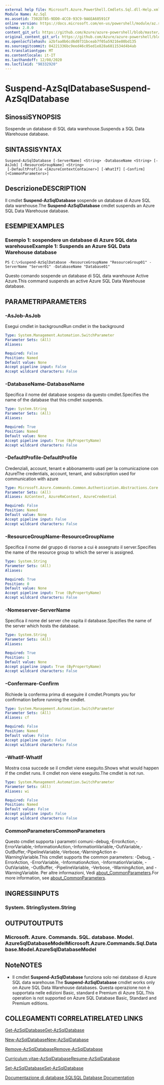 ```yaml
---
external help file: Microsoft.Azure.PowerShell.Cmdlets.Sql.dll-Help.xml
Module Name: Az.Sql
ms.assetid: 7302D785-9DD0-4CC0-93C9-9A6EA60591CF
online version: https://docs.microsoft.com/en-us/powershell/module/az.sql/suspend-azsqldatabase
schema: 2.0.0
content_git_url: https://github.com/Azure/azure-powershell/blob/master/src/Sql/Sql/help/Suspend-AzSqlDatabase.md
original_content_git_url: https://github.com/Azure/azure-powershell/blob/master/src/Sql/Sql/help/Suspend-AzSqlDatabase.md
ms.openlocfilehash: a2bfaa0b6cd6d0731bceab7f05a59216e80bd135
ms.sourcegitcommit: 04221336bc9eed46c05ed1e828a6811534d4b4ab
ms.translationtype: MT
ms.contentlocale: it-IT
ms.lasthandoff: 12/08/2020
ms.locfileid: "98332920"
---
```

# <span data-ttu-id="6d6df-101">Suspend-AzSqlDatabase</span><span class="sxs-lookup"><span data-stu-id="6d6df-101">Suspend-AzSqlDatabase</span></span>

## <span data-ttu-id="6d6df-102">Sinossi</span><span class="sxs-lookup"><span data-stu-id="6d6df-102">SYNOPSIS</span></span>
<span data-ttu-id="6d6df-103">Sospende un database di SQL data warehouse.</span><span class="sxs-lookup"><span data-stu-id="6d6df-103">Suspends a SQL Data Warehouse database.</span></span>

## <span data-ttu-id="6d6df-104">SINTASSI</span><span class="sxs-lookup"><span data-stu-id="6d6df-104">SYNTAX</span></span>

```
Suspend-AzSqlDatabase [-ServerName] <String> -DatabaseName <String> [-AsJob] [-ResourceGroupName] <String>
 [-DefaultProfile <IAzureContextContainer>] [-WhatIf] [-Confirm] [<CommonParameters>]
```

## <span data-ttu-id="6d6df-105">Descrizione</span><span class="sxs-lookup"><span data-stu-id="6d6df-105">DESCRIPTION</span></span>
<span data-ttu-id="6d6df-106">Il cmdlet **Suspend-AzSqlDatabase** sospende un database di Azure SQL data warehouse.</span><span class="sxs-lookup"><span data-stu-id="6d6df-106">The **Suspend-AzSqlDatabase** cmdlet suspends an Azure SQL Data Warehouse database.</span></span>

## <span data-ttu-id="6d6df-107">ESEMPI</span><span class="sxs-lookup"><span data-stu-id="6d6df-107">EXAMPLES</span></span>

### <span data-ttu-id="6d6df-108">Esempio 1: sospendere un database di Azure SQL data warehouse</span><span class="sxs-lookup"><span data-stu-id="6d6df-108">Example 1: Suspends an Azure SQL Data Warehouse database</span></span>
```
PS C:\>Suspend-AzSqlDatabase -ResourceGroupName "ResourceGroup01" -ServerName "Server01" -DatabaseName "Database01"
```

<span data-ttu-id="6d6df-109">Questo comando sospende un database di SQL data warehouse Active Azure.</span><span class="sxs-lookup"><span data-stu-id="6d6df-109">This command suspends an active Azure SQL Data Warehouse database.</span></span>

## <span data-ttu-id="6d6df-110">PARAMETRI</span><span class="sxs-lookup"><span data-stu-id="6d6df-110">PARAMETERS</span></span>

### <span data-ttu-id="6d6df-111">-AsJob</span><span class="sxs-lookup"><span data-stu-id="6d6df-111">-AsJob</span></span>
<span data-ttu-id="6d6df-112">Esegui cmdlet in background</span><span class="sxs-lookup"><span data-stu-id="6d6df-112">Run cmdlet in the background</span></span>

```yaml
Type: System.Management.Automation.SwitchParameter
Parameter Sets: (All)
Aliases:

Required: False
Position: Named
Default value: None
Accept pipeline input: False
Accept wildcard characters: False
```

### <span data-ttu-id="6d6df-113">-DatabaseName</span><span class="sxs-lookup"><span data-stu-id="6d6df-113">-DatabaseName</span></span>
<span data-ttu-id="6d6df-114">Specifica il nome del database sospeso da questo cmdlet.</span><span class="sxs-lookup"><span data-stu-id="6d6df-114">Specifies the name of the database that this cmdlet suspends.</span></span>

```yaml
Type: System.String
Parameter Sets: (All)
Aliases:

Required: True
Position: Named
Default value: None
Accept pipeline input: True (ByPropertyName)
Accept wildcard characters: False
```

### <span data-ttu-id="6d6df-115">-DefaultProfile</span><span class="sxs-lookup"><span data-stu-id="6d6df-115">-DefaultProfile</span></span>
<span data-ttu-id="6d6df-116">Credenziali, account, tenant e abbonamento usati per la comunicazione con Azure</span><span class="sxs-lookup"><span data-stu-id="6d6df-116">The credentials, account, tenant, and subscription used for communication with azure</span></span>

```yaml
Type: Microsoft.Azure.Commands.Common.Authentication.Abstractions.Core.IAzureContextContainer
Parameter Sets: (All)
Aliases: AzContext, AzureRmContext, AzureCredential

Required: False
Position: Named
Default value: None
Accept pipeline input: False
Accept wildcard characters: False
```

### <span data-ttu-id="6d6df-117">-ResourceGroupName</span><span class="sxs-lookup"><span data-stu-id="6d6df-117">-ResourceGroupName</span></span>
<span data-ttu-id="6d6df-118">Specifica il nome del gruppo di risorse a cui è assegnato il server.</span><span class="sxs-lookup"><span data-stu-id="6d6df-118">Specifies the name of the resource group to which the server is assigned.</span></span>

```yaml
Type: System.String
Parameter Sets: (All)
Aliases:

Required: True
Position: 0
Default value: None
Accept pipeline input: True (ByPropertyName)
Accept wildcard characters: False
```

### <span data-ttu-id="6d6df-119">-Nomeserver</span><span class="sxs-lookup"><span data-stu-id="6d6df-119">-ServerName</span></span>
<span data-ttu-id="6d6df-120">Specifica il nome del server che ospita il database.</span><span class="sxs-lookup"><span data-stu-id="6d6df-120">Specifies the name of the server which hosts the database.</span></span>

```yaml
Type: System.String
Parameter Sets: (All)
Aliases:

Required: True
Position: 1
Default value: None
Accept pipeline input: True (ByPropertyName)
Accept wildcard characters: False
```

### <span data-ttu-id="6d6df-121">-Confermare</span><span class="sxs-lookup"><span data-stu-id="6d6df-121">-Confirm</span></span>
<span data-ttu-id="6d6df-122">Richiede la conferma prima di eseguire il cmdlet.</span><span class="sxs-lookup"><span data-stu-id="6d6df-122">Prompts you for confirmation before running the cmdlet.</span></span>

```yaml
Type: System.Management.Automation.SwitchParameter
Parameter Sets: (All)
Aliases: cf

Required: False
Position: Named
Default value: False
Accept pipeline input: False
Accept wildcard characters: False
```

### <span data-ttu-id="6d6df-123">-WhatIf</span><span class="sxs-lookup"><span data-stu-id="6d6df-123">-WhatIf</span></span>
<span data-ttu-id="6d6df-124">Mostra cosa succede se il cmdlet viene eseguito.</span><span class="sxs-lookup"><span data-stu-id="6d6df-124">Shows what would happen if the cmdlet runs.</span></span>
<span data-ttu-id="6d6df-125">Il cmdlet non viene eseguito.</span><span class="sxs-lookup"><span data-stu-id="6d6df-125">The cmdlet is not run.</span></span>

```yaml
Type: System.Management.Automation.SwitchParameter
Parameter Sets: (All)
Aliases: wi

Required: False
Position: Named
Default value: False
Accept pipeline input: False
Accept wildcard characters: False
```

### <span data-ttu-id="6d6df-126">CommonParameters</span><span class="sxs-lookup"><span data-stu-id="6d6df-126">CommonParameters</span></span>
<span data-ttu-id="6d6df-127">Questo cmdlet supporta i parametri comuni:-debug,-ErrorAction,-ErrorVariable,-InformationAction,-InformationVariable,-OutVariable,-OutBuffer,-PipelineVariable,-Verbose,-WarningAction e-WarningVariable.</span><span class="sxs-lookup"><span data-stu-id="6d6df-127">This cmdlet supports the common parameters: -Debug, -ErrorAction, -ErrorVariable, -InformationAction, -InformationVariable, -OutVariable, -OutBuffer, -PipelineVariable, -Verbose, -WarningAction, and -WarningVariable.</span></span> <span data-ttu-id="6d6df-128">Per altre informazioni, Vedi [about_CommonParameters](http://go.microsoft.com/fwlink/?LinkID=113216).</span><span class="sxs-lookup"><span data-stu-id="6d6df-128">For more information, see [about_CommonParameters](http://go.microsoft.com/fwlink/?LinkID=113216).</span></span>

## <span data-ttu-id="6d6df-129">INGRESSI</span><span class="sxs-lookup"><span data-stu-id="6d6df-129">INPUTS</span></span>

### <span data-ttu-id="6d6df-130">System. String</span><span class="sxs-lookup"><span data-stu-id="6d6df-130">System.String</span></span>

## <span data-ttu-id="6d6df-131">OUTPUT</span><span class="sxs-lookup"><span data-stu-id="6d6df-131">OUTPUTS</span></span>

### <span data-ttu-id="6d6df-132">Microsoft. Azure. Commands. SQL. database. Model. AzureSqlDatabaseModel</span><span class="sxs-lookup"><span data-stu-id="6d6df-132">Microsoft.Azure.Commands.Sql.Database.Model.AzureSqlDatabaseModel</span></span>

## <span data-ttu-id="6d6df-133">Note</span><span class="sxs-lookup"><span data-stu-id="6d6df-133">NOTES</span></span>
* <span data-ttu-id="6d6df-134">Il cmdlet **Suspend-AzSqlDatabase** funziona solo nei database di Azure SQL data warehouse.</span><span class="sxs-lookup"><span data-stu-id="6d6df-134">The **Suspend-AzSqlDatabase** cmdlet works only on Azure SQL Data Warehouse databases.</span></span> <span data-ttu-id="6d6df-135">Questa operazione non è supportata nelle edizioni Basic, standard e Premium di Azure SQL.</span><span class="sxs-lookup"><span data-stu-id="6d6df-135">This operation is not supported on Azure SQL Database Basic, Standard and Premium editions.</span></span>

## <span data-ttu-id="6d6df-136">COLLEGAMENTI CORRELATI</span><span class="sxs-lookup"><span data-stu-id="6d6df-136">RELATED LINKS</span></span>

[<span data-ttu-id="6d6df-137">Get-AzSqlDatabase</span><span class="sxs-lookup"><span data-stu-id="6d6df-137">Get-AzSqlDatabase</span></span>](./Get-AzSqlDatabase.md)

[<span data-ttu-id="6d6df-138">New-AzSqlDatabase</span><span class="sxs-lookup"><span data-stu-id="6d6df-138">New-AzSqlDatabase</span></span>](./New-AzSqlDatabase.md)

[<span data-ttu-id="6d6df-139">Remove-AzSqlDatabase</span><span class="sxs-lookup"><span data-stu-id="6d6df-139">Remove-AzSqlDatabase</span></span>](./Remove-AzSqlDatabase.md)

[<span data-ttu-id="6d6df-140">Curriculum vitae-AzSqlDatabase</span><span class="sxs-lookup"><span data-stu-id="6d6df-140">Resume-AzSqlDatabase</span></span>](./Resume-AzSqlDatabase.md)

[<span data-ttu-id="6d6df-141">Set-AzSqlDatabase</span><span class="sxs-lookup"><span data-stu-id="6d6df-141">Set-AzSqlDatabase</span></span>](./Set-AzSqlDatabase.md)

[<span data-ttu-id="6d6df-142">Documentazione di database SQL</span><span class="sxs-lookup"><span data-stu-id="6d6df-142">SQL Database Documentation</span></span>](https://docs.microsoft.com/azure/sql-database/)


